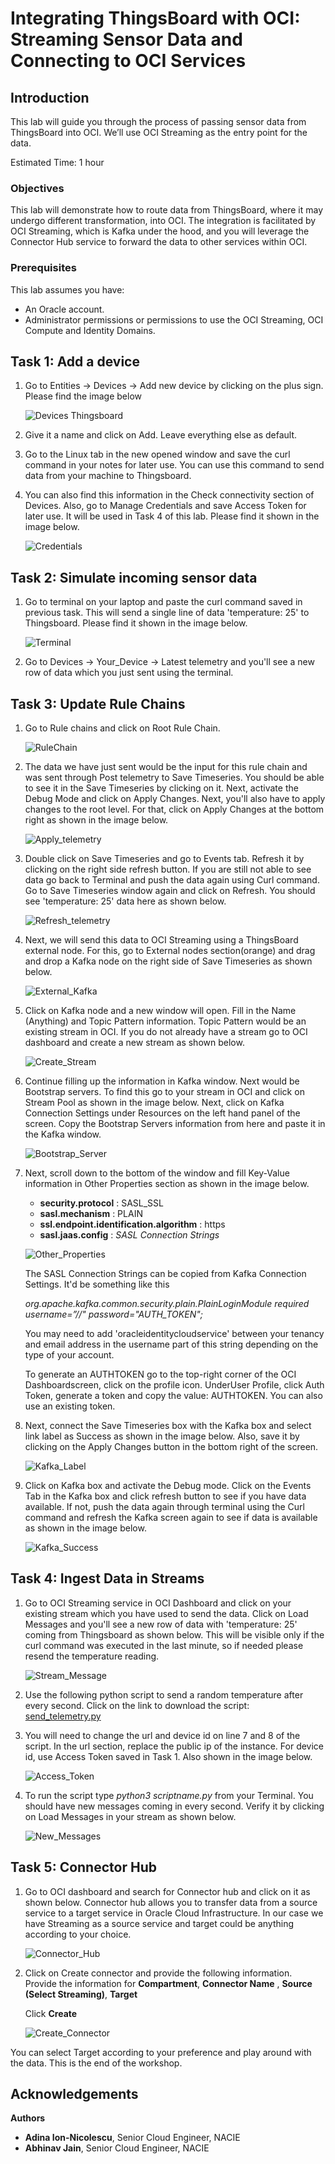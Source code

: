 # Integrating ThingsBoard with OCI: Streaming Sensor Data and Connecting to OCI Services

## Introduction

This lab will guide you through the process of passing sensor data from ThingsBoard into OCI. We’ll use OCI Streaming as the entry point for the data.

Estimated Time: 1 hour

### Objectives

This lab will demonstrate how to route data from  ThingsBoard, where it may undergo different transformation, into OCI. The integration is facilitated by OCI Streaming, which is Kafka under the hood, and you will leverage the Connector Hub service to forward the data to other services within OCI.

### Prerequisites

This lab assumes you have:

* An Oracle account.
* Administrator permissions or permissions to use the OCI Streaming, OCI Compute and Identity Domains.

## Task 1: Add a device

1. Go to Entities -> Devices -> Add new device by clicking on the plus sign. Please find the image below

    ![Devices Thingsboard](images/add_device.png)

2. Give it a name and click on Add. Leave everything else as default.

3. Go to the Linux tab in the new opened window and save the curl command in your notes for later use. You can use this command to send data from your machine to Thingsboard.

4. You can also find this information in the Check connectivity section of Devices. Also, go to Manage Credentials and save Access Token for later use. It will be used in Task 4 of this lab. Please find it shown in the image below.

    ![Credentials](images/credentials.png)

## Task 2: Simulate incoming sensor data

1. Go to terminal on your laptop and paste the curl command saved in previous task. This will send a single line of data 'temperature: 25' to Thingsboard. Please find it shown in the image below.

    ![Terminal](images/terminal_data.png)

2. Go to Devices -> Your_Device -> Latest telemetry and you'll see a new row of data which you just sent using the terminal.

## Task 3: Update Rule Chains

1. Go to Rule chains and click on Root Rule Chain.

    ![RuleChain](images/root_rule_chain.png)

2. The data we have just sent would be the input for this rule chain and was sent through Post telemetry to Save Timeseries. You should be able to see it in the Save Timeseries by clicking on it. Next, activate the Debug Mode and click on Apply Changes. Next, you'll also have to apply changes to the root level. For that, click on Apply Changes at the bottom right as shown in the image below.

    ![Apply_telemetry](images/apply_rule.png)

3. Double click on Save Timeseries and go to Events tab. Refresh it by clicking on the right side refresh button. If you are still not able to see data go back to Terminal and push the data again using Curl command. Go to Save Timeseries window again and click on Refresh. You should see 'temperature: 25' data here as shown below.

    ![Refresh_telemetry](images/refresh_data.png)

4. Next, we will send this data to OCI Streaming using a ThingsBoard external node. For this, go to External nodes section(orange) and drag and drop a Kafka node on the right side of Save Timeseries as shown below.

    ![External_Kafka](images/external_kafka.png)

5. Click on Kafka node and a new window will open. Fill in the Name (Anything) and Topic Pattern information. Topic Pattern would be an existing stream in OCI. If you do not already have a stream go to OCI dashboard and create a new stream as shown below.

    ![Create_Stream](images/create_stream.png)

6. Continue filling up the information in Kafka window. Next would be Bootstrap servers. To find this go to your stream in OCI and click on Stream Pool as shown in the image below. Next, click on Kafka Connection Settings under Resources on the left hand panel of the screen. Copy the Bootstrap Servers information from here and paste it in the Kafka window.

    ![Bootstrap_Server](images/bootstrap_server.png)

7. Next, scroll down to the bottom of the window and fill Key-Value information in Other Properties section as shown in the image below.

    * **security.protocol** : SASL_SSL
    * **sasl.mechanism** : PLAIN
    * **ssl.endpoint.identification.algorithm** : https
    * **sasl.jaas.config** : *SASL Connection Strings*

    ![Other_Properties](images/other_properties.png)

    The SASL Connection Strings can be copied from Kafka Connection Settings. It'd be something like this

    *org.apache.kafka.common.security.plain.PlainLoginModule required username=”//" password="AUTH_TOKEN";*

    You may need to add 'oracleidentitycloudservice' between your tenancy and email address in the username part of this string depending on the type of your account.

    To generate an AUTHTOKEN go to the top-right corner of the OCI Dashboardscreen, click on the profile icon. UnderUser Profile, click Auth Token, generate a token and copy the value: AUTHTOKEN. You can also use an existing token.

8. Next, connect the Save Timeseries box with the Kafka box and select link label as Success as shown in the image below. Also, save it by clicking on the Apply Changes button in the bottom right of the screen.

    ![Kafka_Label](images/kafka_label.png)

9. Click on Kafka box and activate the Debug mode. Click on the Events Tab in the Kafka box and click refresh button to see if you have data available. If not, push the data again through terminal using the Curl command and refresh the Kafka screen again to see if data is available as shown in the image below.

    ![Kafka_Success](images/kafka_success.png)

## Task 4: Ingest Data in Streams

1. Go to OCI Streaming service in OCI Dashboard and click on your existing stream which you have used to send the data. Click on Load Messages and you'll see a new row of data with 'temperature: 25' coming from Thingsboard as shown below. This will be visible only if the curl command was executed in the last minute, so if needed please resend the temperature reading.

    ![Stream_Message](images/stream_message.png)

2. Use the following python script to send a random temperature after every second. Click on the link to download the script: [send_telemetry.py](https://c4u02.objectstorage.us-ashburn-1.oci.customer-oci.com/p/tfC_fKB7HB5Wo1pvpYu1fHifVw-E7MZruSx9l5J6ebjhGZOwsFawUiJlJhzgR7Hy/n/c4u02/b/hosted_workshops/o/send_telemetry.py)

3. You will need to change the url and device id on line 7 and 8 of the script. In the url section, replace the public ip of the instance. For device id, use Access Token saved in Task 1. Also shown in the image below.

    ![Access_Token](images/access_token.png)

4. To run the script type *python3 scriptname.py* from your Terminal. You should have new messages coming in every second. Verify it by clicking on Load Messages in your stream as shown below.

     ![New_Messages](images/new_messages.png)

## Task 5: Connector Hub

1. Go to OCI dashboard and search for Connector hub and click on it as shown below. Connector hub allows you to transfer data from a source service to a target service in Oracle Cloud Infrastructure. In our case we have Streaming as a source service and target could be anything according to your choice.

    ![Connector_Hub](images/connector_hub.png)

2. Click on Create connector and provide the following information. Provide the information for **Compartment**, **Connector Name** , **Source (Select Streaming)**, **Target**

    Click **Create**

    ![Create_Connector](images/create_connector.png)

You can select Target according to your preference and play around with the data. This is the end of the workshop.

## Acknowledgements

**Authors**

* **Adina Ion-Nicolescu**, Senior Cloud Engineer, NACIE
* **Abhinav Jain**, Senior Cloud Engineer, NACIE